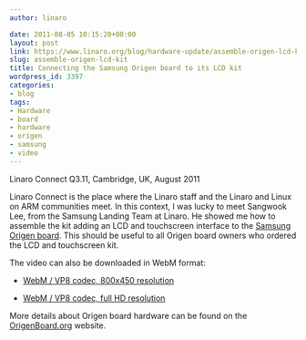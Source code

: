 ```yaml
---
author: linaro

date: 2011-08-05 10:15:20+00:00
layout: post
link: https://www.linaro.org/blog/hardware-update/assemble-origen-lcd-kit/
slug: assemble-origen-lcd-kit
title: Connecting the Samsung Origen board to its LCD kit
wordpress_id: 3397
categories:
- blog
tags:
- Hardware
- board
- hardware
- origen
- samsung
- video
---
```


Linaro Connect Q3.11, Cambridge, UK, August 2011

Linaro Connect is the place where the Linaro staff and the Linaro and Linux on ARM communities meet. In this context, I was lucky to meet Sangwook Lee, from the Samsung Landing Team at Linaro. He showed me how to assemble the kit adding an LCD and touchscreen interface to the [Samsung Origen board](http://www.origenboard.org/). This should be useful to all Origen board owners who ordered the LCD and touchscreen kit.



The video can also be downloaded in WebM format:



  * [WebM / VP8 codec, 800x450 resolution](http://free-electrons.com/pub/video/2011/aug/linaro-2011-q3-lee-origen-lcd-450p.webm)


  * [WebM / VP8 codec, full HD resolution](http://free-electrons.com/pub/video/2011/aug/linaro-2011-q3-lee-origen-lcd.webm)



More details about Origen board hardware can be found on the [OrigenBoard.org](http://www.origenboard.org/documents.php) website.
